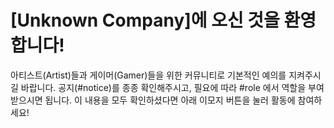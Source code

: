 
# [Unknown Company]에 오신 것을 환영합니다!
아티스트(Artist)들과 게이머(Gamer)들을 위한 커뮤니티로 기본적인 예의를 지켜주시길 바랍니다.
공지(#notice)를 종종 확인해주시고, 필요에 따라 #role 에서 역할을 부여받으시면 됩니다.
이 내용을 모두 확인하셨다면 아래 이모지 버튼을 눌러 활동에 참여하세요!
